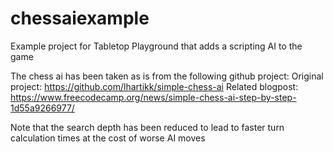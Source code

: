 # chessaiexample
Example project for Tabletop Playground that adds a scripting AI to the game

The chess ai has been taken as is from the following github project:
Original project: https://github.com/lhartikk/simple-chess-ai
Related blogpost: https://www.freecodecamp.org/news/simple-chess-ai-step-by-step-1d55a9266977/

Note that the search depth has been reduced to lead to faster turn calculation times at the cost of worse AI moves

